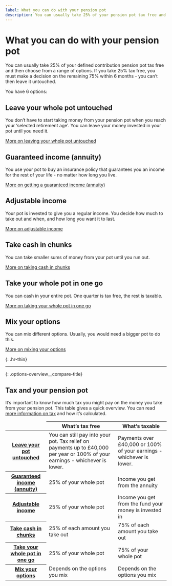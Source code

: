 ```yaml
---
label: What you can do with your pension pot
description: You can usually take 25% of your pension pot tax free and then choose from a range of options.
---
```

# What you can do with your pension pot

You can usually take 25% of your defined contribution pension pot tax free and then choose from a range of options. If you take 25% tax free, you must make a decision on the remaining 75% within 6 months - you can’t then leave it untouched.

You have 6 options:

<div class="options-overview">
  <div class="options-overview__item">
    <div class="circle circle--s circle--leave-pot-untouched"></div>
    <h2>Leave your whole pot untouched</h2>
    <p>You don’t have to start taking money from your pension pot when you reach your ‘selected retirement age’. You can leave your money invested in your pot until you need it.</p>
    <p><a href="/leave-pot-untouched">More on leaving your whole pot untouched</a></p>
  </div>
  <div class="options-overview__item">
    <div class="circle circle--s circle--guaranteed-income"></div>
    <h2>Guaranteed income (annuity)</h2>
    <p>You use your pot to buy an insurance policy that guarantees you an income for the rest of your life - no matter how long you live.</p>
    <p><a href="/guaranteed-income">More on getting a guaranteed income (annuity)</a></p>
  </div>
  <div class="options-overview__item">
    <div class="circle circle--s circle--adjustable-income"></div>
    <h2>Adjustable income</h2>
    <p>Your pot is invested to give you a regular income. You decide how much to take out and when, and how long you want it to last.</p>
    <p><a href="/adjustable-income">More on adjustable income</a></p>
  </div>
  <div class="options-overview__item">
    <div class="circle circle--s circle--take-cash"></div>
    <h2>Take cash in chunks</h2>
    <p>You can take smaller sums of money from your pot until you run out.</p>
    <p><a href="/take-cash-in-chunks">More on taking cash in chunks</a></p>
  </div>
  <div class="options-overview__item">
    <div class="circle circle--s circle--take-cash"></div>
    <h2>Take your whole pot in one go</h2>
    <p>You can cash in your entire pot. One quarter is tax free, the rest is taxable.</p>
    <p><a href="/take-whole-pot">More on taking your whole pot in one go</a></p>
  </div>
  <div class="options-overview__item">
    <div class="circle circle--s circle--mix-options"></div>
    <h2>Mix your options</h2>
    <p>You can mix different options. Usually, you would need a bigger pot to do this.</p>
    <p><a href="/mix-options">More on mixing your options</a></p>
  </div>
</div>

{: .hr-thin}
* * *

{: .options-overview__compare-title}
## Tax and your pension pot

It’s important to know how much tax you might pay on the money you take from your pension pot. This table gives a quick overview. You can read [more information on tax](/tax) and how it’s calculated.

<div class="ga-options-table">
  <table class="options-table">
    <thead>
      <tr>
        <td></td>
        <th scope="col">
          What’s tax free
        </th>
        <th scope="col">
          What’s taxable
        </th>
      </tr>
    </thead>
    <tbody>
      <tr>
        <th scope="row">
          <a href="/leave-pot-untouched">Leave your pot untouched</a>
        </th>
        <td>
          You can still pay into your pot. Tax relief on payments up to £40,000 per year or 100% of your earnings - whichever is lower.
        </td>
        <td>
          Payments over £40,000 or 100% of your earnings - whichever is lower.
        </td>
      </tr>
      <tr>
        <th scope="row">
          <a href="/guaranteed-income">Guaranteed income (annuity)</a>
        </th>
        <td>
          25% of your whole pot
        </td>
        <td>
          Income you get from the annuity
        </td>
      </tr>
      <tr>
        <th scope="row">
          <a href="/adjustable-income">Adjustable income</a>
        </th>
        <td>
          25% of your whole pot
        </td>
        <td>
          Income you get from the fund your money is invested in
        </td>
      </tr>
      <tr>
        <th scope="row">
          <a href="/take-cash-in-chunks">Take cash in chunks</a>
        </th>
        <td>
          25% of each amount you take out
        </td>
        <td>
          75% of each amount you take out
        </td>
      </tr>
      <tr>
        <th scope="row">
          <a href="/take-whole-pot">Take your whole pot in one go</a>
        </th>
        <td>
          25% of your whole pot
        </td>
        <td>
          75% of your whole pot
        </td>
      </tr>
      <tr>
        <th scope="row">
          <a href="/mix-options">Mix your options</a>
        </th>
        <td>
          Depends on the options you mix
        </td>
        <td>
          Depends on the options you mix
        </td>
      </tr>
    </tbody>
  </table>
</div>
